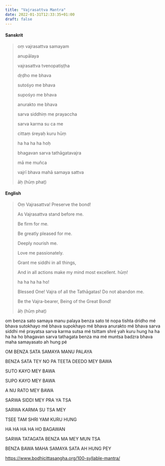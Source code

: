 ```yaml
---
title: "Vajrasattva Mantra"
date: 2022-01-31T12:33:35+01:00
draft: false
---
```


#### Sanskrit
> 
> oṃ vajrasattva samayam
> 
> anupālaya
> 
> vajrasattva tvenopatiṣṭha
> 
> dṛḍho me bhava
> 
> sutośyo me bhava
> 
> supośyo me bhava
> 
> anurakto me bhava
> 
> sarva siddhiṃ me prayaccha
> 
> sarva karma su ca me
> 
> cittaṃ śreyaḥ kuru hūṃ
> 
> ha ha ha ha hoḥ
> 
> bhagavan sarva tathāgatavajra
> 
> mā me muñca
> 
> vajrī bhava mahā samaya sattva
> 
> āḥ (hūṃ phaṭ)

#### English
> 
> Oṃ Vajrasattva! Preserve the bond!
> 
> As Vajrasattva stand before me.
> 
> Be firm for me.
> 
> Be greatly pleased for me.
> 
> Deeply nourish me.
> 
> Love me passionately.
> 
> Grant me siddhi in all things,
> 
> And in all actions make my mind most excellent. hūṃ!
> 
> ha ha ha ha ho!
> 
> Blessed One! Vajra of all the Tathāgatas! Do not abandon me.
> 
> Be the Vajra-bearer, Being of the Great Bond!
> 
> āḥ (hūṃ phaṭ)

om benza sato samaya manu palaya benza sato té nopa tishta dridho mé bhava sutokhayo mé bhava supokhayo mé bhava anurakto mé bhava sarva siddhi mé prayatsa sarva karma sutsa mé tsittam shré yah kuru hung ha ha ha ha ho bhagavan sarva tathagata benza ma mé muntsa badzra bhava maha samayasato ah hung pé

OM BENZA SATA SAMAYA MANU PALAYA

BENZA SATA TEY NO PA TEETA DEEDO MEY BAWA

SUTO KAYO MEY BAWA

SUPO KAYO MEY BAWA

A NU RATO MEY BAWA

SARWA SIDDI MEY PRA YA TSA

SARWA KARMA SU TSA MEY

TSEE TAM SHRI YAM KURU HUNG

HA HA HA HA HO BAGAWAN

SARWA TATAGATA BENZA MA MEY MUN TSA

BENZA BAWA MAHA SAMAYA SATA AH HUNG PEY


https://www.bodhicittasangha.org/100-syllable-mantra/